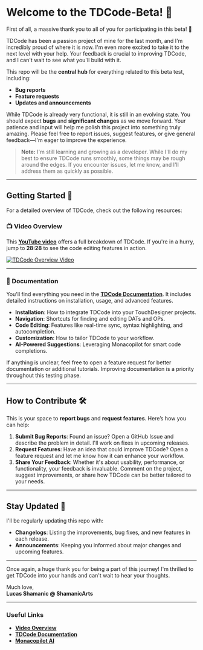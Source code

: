 # Welcome to the TDCode-Beta! 🎉

First of all, a massive thank you to all of you for participating in this beta! 🙏

TDCode has been a passion project of mine for the last month, and I'm incredibly proud of where it is now. I'm even more excited to take it to the next level with your help. Your feedback is crucial to improving TDCode, and I can't wait to see what you'll build with it.

This repo will be the **central hub** for everything related to this beta test, including:

- **Bug reports**
- **Feature requests**
- **Updates and announcements**

While TDCode is already very functional, it is still in an evolving state. You should expect **bugs** and **significant changes** as we move forward. Your patience and input will help me polish this project into something truly amazing. Please feel free to report issues, suggest features, or give general feedback—I'm eager to improve the experience.

> **Note:** I'm still learning and growing as a developer. While I'll do my best to ensure TDCode runs smoothly, some things may be rough around the edges. If you encounter issues, let me know, and I'll address them as quickly as possible.

---

## Getting Started 🚀

For a detailed overview of TDCode, check out the following resources:

### 📺 Video Overview
This [**YouTube video**](https://www.youtube.com/watch?v=ZIcHZ0SA5zI) offers a full breakdown of TDCode. If you're in a hurry, jump to **28:28** to see the code editing features in action.

[![TDCode Overview Video](https://img.youtube.com/vi/ZIcHZ0SA5zI/0.jpg)](https://www.youtube.com/watch?v=ZIcHZ0SA5zI)

---

### 📄 Documentation
You'll find everything you need in the [**TDCode Documentation**](TDCode_docs.md). It includes detailed instructions on installation, usage, and advanced features.

- **Installation**: How to integrate TDCode into your TouchDesigner projects.
- **Navigation**: Shortcuts for finding and editing DATs and OPs.
- **Code Editing**: Features like real-time sync, syntax highlighting, and autocompletion.
- **Customization**: How to tailor TDCode to your workflow.
- **AI-Powered Suggestions**: Leveraging Monacopilot for smart code completions.

If anything is unclear, feel free to open a feature request for better documentation or additional tutorials. Improving documentation is a priority throughout this testing phase.

---

## How to Contribute 🛠️

This is your space to **report bugs** and **request features**. Here’s how you can help:

1. **Submit Bug Reports**: Found an issue? Open a GitHub Issue and describe the problem in detail. I'll work on fixes in upcoming releases.
2. **Request Features**: Have an idea that could improve TDCode? Open a feature request and let me know how it can enhance your workflow.
3. **Share Your Feedback**: Whether it's about usability, performance, or functionality, your feedback is invaluable. Comment on the project, suggest improvements, or share how TDCode can be better tailored to your needs.

---

## Stay Updated 🔄

I'll be regularly updating this repo with:

- **Changelogs**: Listing the improvements, bug fixes, and new features in each release.
- **Announcements**: Keeping you informed about major changes and upcoming features.

---

Once again, a huge thank you for being a part of this journey! I'm thrilled to get TDCode into your hands and can't wait to hear your thoughts.

Much love,  
**Lucas Shamanic @ ShamanicArts**

---

### Useful Links
- [**Video Overview**](https://www.youtube.com/watch?v=ZIcHZ0SA5zI)
- [**TDCode Documentation**](TDCode_docs.md)
- [**Monacopilot AI**](https://github.com/arshad-yaseen/monacopilot)
